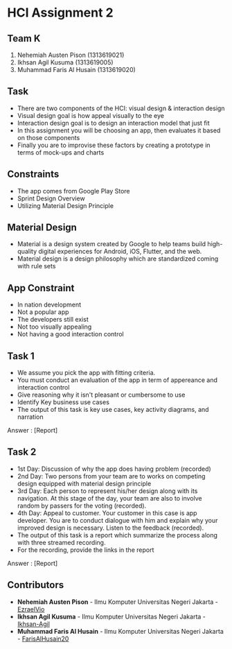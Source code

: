 # HCI Assignment 2

## Team K

1. Nehemiah Austen Pison (1313619021)
2. Ikhsan Agil Kusuma (1313619005)
3. Muhammad Faris Al Husain (1313619020)

## Task

* There are two components of the HCI: visual design & interaction design
* Visual design goal is how appeal visually to the eye
* Interaction design goal is to design an interaction model that just fit
* In this assignment you will be choosing an app, then evaluates it based on those components
* Finally you are to improvise these factors by creating a prototype in terms of mock-ups and charts

## Constraints

* The app comes from Google Play Store
* Sprint Design Overview
* Utilizing Material Design Principle

## Material Design

* Material is a design system created by Google to help teams build high-quality digital experiences for Android, iOS, Flutter, and the web.
* Material design is a design philosophy which are standardized coming with rule sets

## App Constraint

* In nation development
* Not a popular app
* The developers still exist
* Not too visually appealing
* Not having a good interaction control

## Task 1

* We assume you pick the app with fitting criteria.
* You must conduct an evaluation of the app in term of appereance and interaction control
* Give reasoning why it isn't pleasant or cumbersome to use 
* Identify Key business use cases
* The output of this task is key use cases, key activity diagrams, and narration

Answer : [Report]

## Task 2

* 1st Day: Discussion of why the app does having problem (recorded)
* 2nd Day: Two persons from your team are to works on competing design equipped with material design principle
* 3rd Day: Each person to represent his/her design along with its navigation. At this stage of the day, your team are also to involve random by passers for the voting (recorded).
* 4th Day: Appeal to customer. Your customer in this case is app developer. You are to conduct dialogue with him and explain why your improved design is necessary. Listen to the feedback (recorded).
* The output of this task is a report which summarize the process along with three streamed recording.
* For the recording, provide the links in the report

Answer : [Report]

## Contributors

* **Nehemiah Austen Pison** - Ilmu Komputer Universitas Negeri Jakarta - [EzraelVio](https://github.com/EzraelVio)
* **Ikhsan Agil Kusuma** - Ilmu Komputer Universitas Negeri Jakarta - [Ikhsan-Agil](https://github.com/Ikhsan-Agil)
* **Muhammad Faris Al Husain** - Ilmu Komputer Universitas Negeri Jakarta - [FarisAlHusain20](https://github.com/FarisAlHusain20)
